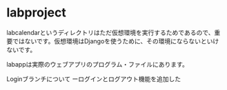 # labproject

labcalendarというディレクトリはただ仮想環境を実行するためであるので、重要ではないです。仮想環境はDjangoを使うために、その環境にならないといけないです。

labappは実際のウェブアプリのプログラム・ファイルにあります。

Loginブランチについて
ーログインとログアウト機能を追加した

